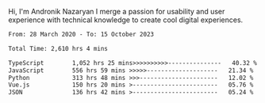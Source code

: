 Hi, I'm Andronik Nazaryan
I merge a passion for usability and user experience with technical knowledge to create cool digital experiences.


<!--START_SECTION:waka-->

```txt
From: 28 March 2020 - To: 15 October 2023

Total Time: 2,610 hrs 4 mins

TypeScript        1,052 hrs 25 mins>>>>>>>>>>---------------   40.32 %
JavaScript        556 hrs 59 mins >>>>>--------------------   21.34 %
Python            313 hrs 48 mins >>>----------------------   12.02 %
Vue.js            150 hrs 20 mins >------------------------   05.76 %
JSON              136 hrs 42 mins >------------------------   05.24 %
```

<!--END_SECTION:waka-->
